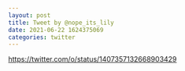 ```yaml
--- 
layout: post 
title: Tweet by @nope_its_lily 
date: 2021-06-22 1624375069 
categories: twitter 
--- 
```

https://twitter.com/o/status/1407357132668903429
